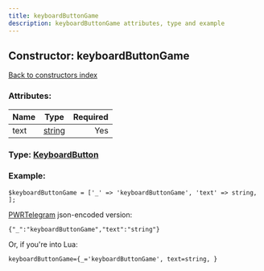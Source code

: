 ```yaml
---
title: keyboardButtonGame
description: keyboardButtonGame attributes, type and example
---
```

## Constructor: keyboardButtonGame  
[Back to constructors index](index.md)



### Attributes:

| Name     |    Type       | Required |
|----------|:-------------:|---------:|
|text|[string](../types/string.md) | Yes|



### Type: [KeyboardButton](../types/KeyboardButton.md)


### Example:

```
$keyboardButtonGame = ['_' => 'keyboardButtonGame', 'text' => string, ];
```  

[PWRTelegram](https://pwrtelegram.xyz) json-encoded version:

```
{"_":"keyboardButtonGame","text":"string"}
```


Or, if you're into Lua:  


```
keyboardButtonGame={_='keyboardButtonGame', text=string, }

```



